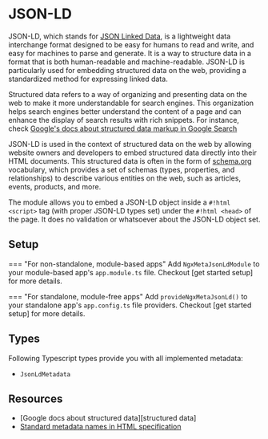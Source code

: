 # JSON-LD

JSON-LD, which stands for [JSON Linked Data](https://json-ld.org/), is a lightweight data interchange format designed to be easy for humans to read and write, and easy for machines to parse and generate. It is a way to structure data in a format that is both human-readable and machine-readable. JSON-LD is particularly used for embedding structured data on the web, providing a standardized method for expressing linked data.

Structured data refers to a way of organizing and presenting data on the web to make it more understandable for search engines. This organization helps search engines better understand the content of a page and can enhance the display of search results with rich snippets. For instance, check [Google's docs about structured data markup in Google Search](https://developers.google.com/search/docs/appearance/structured-data/intro-structured-data)

JSON-LD is used in the context of structured data on the web by allowing website owners and developers to embed structured data directly into their HTML documents. This structured data is often in the form of [schema.org](https://schema.org) vocabulary, which provides a set of schemas (types, properties, and relationships) to describe various entities on the web, such as articles, events, products, and more.

The module allows you to embed a JSON-LD object inside a `#!html <script>` tag (with proper JSON-LD types set) under the `#!html <head>` of the page. It does no validation or whatsoever about the JSON-LD object set.

## Setup

=== "For non-standalone, module-based apps"
Add `NgxMetaJsonLdModule` to your module-based app's `app.module.ts` file. Checkout [get started setup] for more details.

=== "For standalone, module-free apps"
Add `provideNgxMetaJsonLd()` to your standalone app's `app.config.ts` file providers. Checkout [get started setup] for more details.

## Types

Following Typescript types provide you with all implemented metadata:

- `JsonLdMetadata`

## Resources

- [Google docs about structured data][structured data]
- [Standard metadata names in HTML specification](https://html.spec.whatwg.org/multipage/semantics.html#standard-metadata-names)
